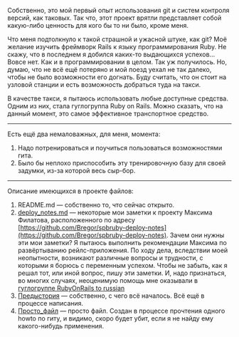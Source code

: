 Собственно, это мой первый опыт использования git и систем контроля версий,
как таковых. Так что, этот проект врятли представляет собой какую-либо ценность
для кого бы то ни было, кроме меня.

Что меня подтолкнуло к такой страшной и ужасной штуке, как git? Моё желание
изучить фреймворк Rails к языку программирования Ruby. Не скажу, что в последнем
я добился каких-то выдающихся успехов… Вовсе нет. Как и в программировании
в целом. Так уж получилось. Но, думаю, что не всё ещё потеряно и мой поезд уехал
не так далеко, чтобы не было возможности его догнать. Буду считать, что он стоит
на узловой станции и есть возможность добраться туда на такси.

В качестве такси, я пытаюсь использовать любые доступные средства. Одним из
них, стала гуглогруппа Ruby on Rails. Можно сказать, что на данный момент, это
самое эффективное транспортное средство.

* * *

Есть ещё два немаловажных, для меня, момента:

1.  Надо потренироваться и поучиться пользоваться возможностями гита.
2.  Было бы неплохо приспособить эту тренировочную базу для своей задумки,
    из-за которой весь сыр-бор.

* * *

Описание имеющихся в проекте файлов:

1.  README.md — собственно то, что сейчас открыто.
2.  [deploy\_notes.md](https://github.com/yart/just_project/blob/master/deploy_notes.md) — некоторые мои заметки к проекту Максима Филатова, 
    расположенного по адресу [https://github.com/Bregor/spbruby-deploy-notes](https://github.com/Bregor/spbruby-deploy-notes).
    Зачем они нужны эти мои заметки? Я пытаюсь выполнить рекомендации Максима по
    развёртыванию рейлс-приложения. По ходу дела, вследствии моей неопытности, 
    возникают различные вопросы и трудности, с которыми я борюсь с переменным 
    успехом. Чтобы не забыть, как я решал тот, или иной вопрос, пишу эти заметки.
    И, надо признаться, во многих случаях, неоценимую помощь мне оказывали в 
    [гуглогруппе RubyOnRails to russian](https://groups.google.com/group/ror2ru?hl=ru) 
3.  [Предыстория](https://github.com/yart/just_project/blob/master/Предыстория) — собственно, с чего всё началось. Всё ещё в процессе написания.
4.  [Просто\_файл](https://github.com/yart/just_project/blob/master/Просто_файл) — просто файл. Создан в процессе прочтения одного howto по
    гиту, и видимо, скоро будет убит, если я не найду ему какого-нибудь
    применения.

